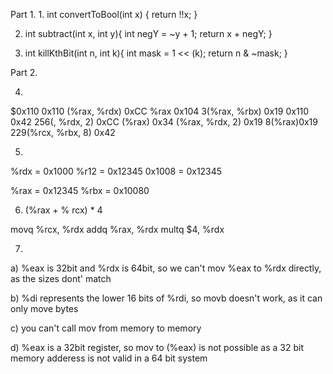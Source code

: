Part 1.
1.
    int convertToBool(int x) {
        return !!x;
    }

2.
    int subtract(int x, int y){
        int negY = ~y + 1;
        return x + negY;
    }
    
3.
    int killKthBit(int n, int k){
        int mask = 1 << (k);
        return n & ~mask;
    }

Part 2.

4. 

$0x110 0x110 (%rax, %rdx)       0xCC 
%rax   0x104 3(%rax, %rbx)      0x19 
0x110  0x42  256(, %rdx, 2)     0xCC 
(%rax) 0x34  (%rax, %rdx, 2)    0x19 
8(%rax)0x19  229(%rcx, %rbx, 8) 0x42

5. 

%rdx = 0x1000
%r12 = 0x12345
0x1008 = 0x12345

%rax = 0x12345
%rbx = 0x10080


6. (%rax + % rcx) * 4

movq %rcx, %rdx
addq %rax, %rdx
multq $4, %rdx 

7.

a) %eax is 32bit and %rdx is 64bit, so we can't mov %eax to %rdx directly, as the sizes dont' match

b) %di represents the lower 16 bits of %rdi, so movb doesn't work, as it can only move bytes

c) you can't call mov from memory to memory

d) %eax is a 32bit register, so mov to (%eax) is not possible as a 32 bit memory adderess is not valid in a 64 bit system